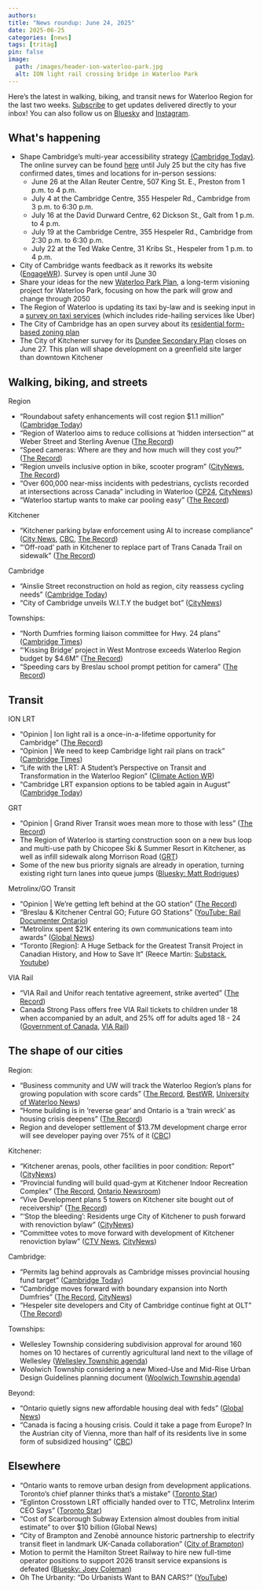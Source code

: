 ```yaml
---
authors: 
title: "News roundup: June 24, 2025"
date: 2025-06-25
categories: [news]
tags: [tritag]
pin: false
image:
  path: /images/header-ion-waterloo-park.jpg
  alt: ION light rail crossing bridge in Waterloo Park
---
```


Here’s the latest in walking, biking, and transit news for Waterloo Region for the last two weeks. [Subscribe](https://eepurl.com/4Mtkf) to get updates delivered directly to your inbox\! You can also follow us on [Bluesky](https://bsky.app/profile/tritag.ca) and [Instagram](https://www.instagram.com/tritag.ca/).

## What's happening

* Shape Cambridge’s multi-year accessibility strategy [(Cambridge Today)](https://www.cambridgetoday.ca/local-news/residents-invited-to-shape-cambridges-multi-year-accessibility-strategy-10841365). The online survey can be found [here](https://www.engagewr.ca/myap-multi-year-accessibility-plan?utm_source=cambridgetoday.ca&utm_campaign=cambridgetoday.ca%3A%20outbound&utm_medium=referral) until July 25 but the city has five confirmed dates, times and locations for in-person sessions:  
  * June 26 at the Allan Reuter Centre, 507 King St. E., Preston from 1 p.m. to 4 p.m.  
  * July 4 at the Cambridge Centre, 355 Hespeler Rd., Cambridge from 3 p.m. to 6:30 p.m.  
  * July 16 at the David Durward Centre, 62 Dickson St., Galt from 1 p.m. to 4 p.m.  
  * July 19 at the Cambridge Centre, 355 Hespeler Rd., Cambridge from 2:30 p.m. to 6:30 p.m.  
  * July 22 at the Ted Wake Centre, 31 Kribs St., Hespeler from 1 p.m. to 4 p.m.  
* City of Cambridge wants feedback as it reworks its website ([EngageWR](https://www.engagewr.ca/new-website-migration)). Survey is open until June 30  
* Share your ideas for the new [Waterloo Park Plan](https://www.engagewr.ca/waterloo-park#jl_magic_tabs_share_your_ideas_gix2), a long-term visioning project for Waterloo Park, focusing on how the park will grow and change through 2050  
* The Region of Waterloo is updating its taxi by-law and is seeking input in a [survey on taxi services](https://www.engagewr.ca/taxi-bylaw-review) (which includes ride-hailing services like Uber)  
* The City of Cambridge has an open survey about its [residential form-based zoning plan](https://www.engagewr.ca/new-comprehensive-zoning-by-law-with-form-based-residential-zoning)  
* The City of Kitchener survey for its [Dundee Secondary Plan](https://www.engagewr.ca/dundeesecondaryplan) closes on June 27\. This plan will shape development on a greenfield site larger than downtown Kitchener

## Walking, biking, and streets

Region

* “Roundabout safety enhancements will cost region $1.1 million” ([Cambridge Today](https://www.cambridgetoday.ca/local-news/roundabout-safety-enhancements-will-cost-region-11-million-10833140))  
* “Region of Waterloo aims to reduce collisions at ‘hidden intersection’” at Weber Street and Sterling Avenue ([The Record](https://www.therecord.com/news/waterloo-region/region-of-waterloo-aims-to-reduce-collisions-at-hidden-intersection-in-kitchener/article_29e11c52-5d20-5828-8d07-e7db9f7d8be8.html))  
* “Speed cameras: Where are they and how much will they cost you?” ([The Record](https://www.therecord.com/news/waterloo-region/speed-cameras-in-waterloo-region/article_16addbb4-6bb1-51d6-935b-c0e232a1a359.html))  
* “Region unveils inclusive option in bike, scooter program” ([CityNews](https://kitchener.citynews.ca/2025/06/19/region-unveils-inclusive-option-in-e-bike-program/), [The Record](https://www.therecord.com/news/waterloo-region/adaptive-bikes-and-trikes-now-part-of-waterloo-regions-e-bike-program/article_1aa16f93-6bc4-5aeb-bfbe-502104f84dba.html))  
* “Over 600,000 near-miss incidents with pedestrians, cyclists recorded at intersections across Canada” including in Waterloo ([CP24](https://www.cp24.com/local/toronto/2025/06/18/over-600000-near-miss-incidents-with-pedestrians-cyclists-recorded-at-intersections-across-canada/), [CityNews](https://kitchener.citynews.ca/2025/06/19/caa-finds-more-than-610000-near-misses-at-intersections-in-study-that-includes-waterloo-guelph/))  
* “Waterloo startup wants to make car pooling easy” ([The Record](https://www.therecord.com/business/technology/waterloo-startup-wants-to-make-car-pooling-easy/article_0e0a70d3-4117-5acb-b5e7-3e5cd96c0dbd.html))

Kitchener

* “Kitchener parking bylaw enforcement using AI to increase compliance” ([City News](https://kitchener.citynews.ca/2025/06/17/kitchener-parking-bylaw-enforcement-using-ai-to-increase-compliance/), [CBC](https://www.cbc.ca/news/canada/kitchener-waterloo/kitchener-bylaw-is-using-ai-powered-cameras-that-understand-parking-rules-1.7563758), [The Record](https://www.therecord.com/news/waterloo-region/kitchener-bylaw-uses-ai-to-crackdown-on-parking-infractions/article_a3ad43a8-f368-54fb-a8b8-cc5c04405035.html))  
* “‘Off-road’ path in Kitchener to replace part of Trans Canada Trail on sidewalk” ([The Record](https://www.therecord.com/news/waterloo-region/off-road-path-in-kitchener-to-replace-part-of-trans-canada-trail-on-sidewalk/article_eeecedda-d6d4-529c-8602-6bd78c505657.html))

Cambridge

* “Ainslie Street reconstruction on hold as region, city reassess cycling needs” ([Cambridge Today](https://www.cambridgetoday.ca/local-news/ainslie-street-reconstruction-on-hold-as-region-city-reassess-cycling-needs-10805921))  
* “City of Cambridge unveils W.I.T.Y the budget bot” ([CityNews](https://kitchener.citynews.ca/2025/06/18/city-of-cambridge-unveils-w-i-t-y-the-budget-bot/))

Townships:

* “North Dumfries forming liaison committee for Hwy. 24 plans” ([Cambridge Times](https://www.cambridgetimes.ca/news/waterloo-region/north-dumfries-forming-liaison-committee-for-hwy-24-plans/article_7fda5cd2-96db-50f3-a2a2-538ddaf526e0.html))  
* “‘Kissing Bridge’ project in West Montrose exceeds Waterloo Region budget by $4.6M” ([The Record](https://www.therecord.com/news/waterloo-region/kissing-bridge-project-in-west-montrose-getting-more-expensive/article_5e6de908-ff82-5e0e-8cd0-2c263afa6bfa.html))   
* “Speeding cars by Breslau school prompt petition for camera” ([The Record](https://www.therecord.com/news/waterloo-region/speeding-cars-by-breslau-school-prompt-petition-for-camera/article_1bd68511-1d34-5e09-a8ee-8af921191e44.html))

## Transit

ION LRT

* “Opinion | Ion light rail is a once-in-a-lifetime opportunity for Cambridge” ([The Record](https://www.therecord.com/opinion/contributors/ion-light-rail-is-a-once-in-a-lifetime-opportunity-for-cambridge/article_748b9990-8cbb-51c1-b61c-a41d615edaad.html))  
* “Opinion | We need to keep Cambridge light rail plans on track” ([Cambridge Times](https://www.cambridgetimes.ca/opinion/columnists/we-need-to-keep-cambridge-light-rail-plans-on-track/article_354eea85-46e5-5527-a8bf-5f36ae4fc5f4.html))  
* “Life with the LRT: A Student’s Perspective on Transit and Transformation in the Waterloo Region” ([Climate Action WR](https://climateactionwr.ca/2025/05/28/life-with-the-lrt-a-students-perspective-on-transit-and-transformation-in-the-waterloo-region/))  
* “Cambridge LRT expansion options to be tabled again in August” ([Cambridge Today](https://www.cambridgetoday.ca/local-news/cambridge-lrt-expansion-options-to-be-tabled-again-in-august-10792572))

GRT

* “Opinion | Grand River Transit woes mean more to those with less” ([The Record](https://www.therecord.com/opinion/columnists/grand-river-transit-woes-mean-more-to-those-with-less/article_450fc2de-6fcb-58e0-aa89-00b879ee2ebb.html))  
* The Region of Waterloo is starting construction soon on a new bus loop and multi-use path by Chicopee Ski & Summer Resort in Kitchener, as well as infill sidewalk along Morrison Road ([GRT](https://www.grt.ca/en/about-grt/chicopee-bus-loop.aspx))  
* Some of the new bus priority signals are already in operation, turning existing right turn lanes into queue jumps ([Bluesky: Matt Rodrigues](https://bsky.app/profile/mattjrodrigues.bsky.social/post/3lryghnycos23))

Metrolinx/GO Transit

* “Opinion | We’re getting left behind at the GO station” ([The Record](https://www.therecord.com/opinion/columnists/were-getting-left-behind-at-the-go-station/article_3d399ede-71aa-5ae3-b273-46457584a07d.html))  
* “Breslau & Kitchener Central GO; Future GO Stations” ([YouTube: Rail Documenter Ontario](https://www.youtube.com/watch?v=b5zE-WToKns))  
* “Metrolinx spent $21K entering its own communications team into awards” ([Global News](https://globalnews.ca/news/11236689/metrolinx-communications-team-awards-cost/amp/))  
* “Toronto \[Region\]: A Huge Setback for the Greatest Transit Project in Canadian History, and How to Save It” (Reece Martin: [Substack](https://nextmetro.substack.com/p/toronto-a-huge-setback-for-the-greatest?triedRedirect=true), [Youtube](https://www.youtube.com/watch?v=av7YPLbDnD4))

VIA Rail

* “VIA Rail and Unifor reach tentative agreement, strike averted” ([The Record](https://www.therecord.com/business/via-rail-and-unifor-reach-tentative-agreement-strike-averted/article_86f182d5-2157-54ff-bda5-a716c194a008.html))  
* Canada Strong Pass offers free VIA Rail tickets to children under 18 when accompanied by an adult, and 25% off for adults aged 18 \- 24 ([Government of Canada](https://www.canada.ca/en/canadian-heritage/campaigns/canada-pass.html), [VIA Rail](https://www.viarail.ca/en/offers/canada-strong-pass))

## The shape of our cities

Region:

* “Business community and UW will track the Waterloo Region’s plans for growing population with score cards” ([The Record](https://www.therecord.com/news/waterloo-region/business-community-and-uw-will-track-the-waterloo-regions-plans-for-growing-population-with-score/article_0bbc201f-3176-50fd-ac45-68a78f2ee5dd.html), [BestWR](https://bestwr.org/), [University of Waterloo News](https://uwaterloo.ca/news/waterloo-region-ready-million-people?fbclid=PAQ0xDSwK-7NNleHRuA2FlbQIxMQABpyqTmbY7xZhU3WnCpowLF3qaShRnqV7MHoM3FMciRk7fKl19JJse300jEyWv_aem_EwE-B9Z_O_9WYpCaoomRYw))  
* “Home building is in ‘reverse gear’ and Ontario is a ‘train wreck’ as housing crisis deepens” ([The Record](https://www.therecord.com/news/waterloo-region/home-building-is-in-reverse-gear-and-ontario-is-a-train-wreck-as-housing-crisis/article_935f5664-54cd-542f-ace6-8a8d27c5ab76.html))  
* Region and developer settlement of $13.7M development charge error will see developer paying over 75% of it ([CBC](https://www.cbc.ca/news/canada/kitchener-waterloo/region-waterloo-amazone-warehouse-cambridge-development-charges-now-being-paid-1.7569673))

Kitchener:

* “Kitchener arenas, pools, other facilities in poor condition: Report” ([CityNews](https://kitchener.citynews.ca/2025/06/20/kitchener-arenas-pools-other-facilities-in-poor-condition-report/))  
* “Provincial funding will build quad-gym at Kitchener Indoor Recreation Complex” ([The Record](https://www.therecord.com/news/waterloo-region/provincial-funding-will-build-quad-gym-at-kitchener-indoor-recreation-complex/article_780d5711-7aa8-53d4-a6c8-9b02c6248a7e.html), [Ontario Newsroom](https://news.ontario.ca/en/release/1006053/ontario-investing-118-million-to-upgrade-recreation-infrastructure-in-kitchener-and-waterloo))  
* “Vive Development plans 5 towers on Kitchener site bought out of receivership” ([The Record](https://www.therecord.com/news/waterloo-region/vive-development-plans-5-towers-on-kitchener-site-bought-out-of-receivership/article_e796267c-91a2-5912-aa30-c825fd04254f.html))  
* “‘Stop the bleeding’: Residents urge City of Kitchener to push forward with renoviction bylaw” ([CityNews](https://kitchener.citynews.ca/2025/06/17/stop-the-bleeding-residents-urge-city-of-kitchener-to-push-forward-with-renoviction-bylaw/))  
* “Committee votes to move forward with development of Kitchener renoviction bylaw” ([CTV News](https://www.ctvnews.ca/kitchener/article/kitchener-city-councillors-vote-to-move-toward-developing-renovictions-bylaw/), [CityNews](https://kitchener.citynews.ca/2025/06/24/city-of-kitchener-moves-forward-with-plans-to-create-a-renoviction-bylaw/))

Cambridge:

* “Permits lag behind approvals as Cambridge misses provincial housing fund target” ([Cambridge Today](https://www.cambridgetoday.ca/local-news/permits-lag-behind-approvals-as-cambridge-misses-provincial-housing-fund-target-10841233))  
* “Cambridge moves forward with boundary expansion into North Dumfries” ([The Record](https://www.therecord.com/news/waterloo-region/cambridge-moves-forward-with-boundary-expansion-into-north-dumfries/article_13c36cf2-b237-5d1e-88a3-d0917fabfc23.html), [CityNews](https://kitchener.citynews.ca/2025/06/19/cambridge-north-dumfries-land-transfer-deal-takes-another-step-forward/))  
* “Hespeler site developers and City of Cambridge continue fight at OLT” ([The Record](https://www.therecord.com/news/waterloo-region/hespeler-site-developers-and-city-of-cambridge-continue-fight-at-olt/article_bd57d5d5-1ba3-5f73-9a24-e69b76571e3a.html))

Townships:

* Wellesley Township considering subdivision approval for around 160 homes on 10 hectares of currently agricultural land next to the village of Wellesley ([Wellesley Township agenda](https://pub-wellesley.escribemeetings.com/Meeting.aspx?Id=f650dd19-418b-47b0-bc46-54672fc1fdf5&lang=English&Agenda=Agenda&Item=27&Tab=attachments))  
* Woolwich Township considering a new Mixed-Use and Mid-Rise Urban Design Guidelines planning document ([Woolwich Township agenda](https://pub-woolwich.escribemeetings.com/Meeting.aspx?Id=ea354505-0c26-4461-a60d-14b8589fccc9&lang=English&Agenda=Agenda&Item=41&Tab=attachments))

Beyond:

* “Ontario quietly signs new affordable housing deal with feds” ([Global News](https://globalnews.ca/news/11240713/housing-ontario-nhs-deal-ottawa/amp/))  
* “Canada is facing a housing crisis. Could it take a page from Europe? In the Austrian city of Vienna, more than half of its residents live in some form of subsidized housing” ([CBC](https://www.cbc.ca/news/world/europe-social-housing-models-1.7565611))

## Elsewhere

* “Ontario wants to remove urban design from development applications. Toronto’s chief planner thinks that’s a mistake” ([Toronto Star](https://www.thestar.com/news/gta/ontario-wants-to-remove-urban-design-from-development-applications-torontos-chief-planner-thinks-thats-a/article_c2584c2d-af30-491d-8023-b0022a7c2e50.html#:~:text=Ontario%20wants%20to%20remove%20urban,sees%20it%20as%20red%20tape))  
* “Eglinton Crosstown LRT officially handed over to TTC, Metrolinx Interim CEO Says” ([Toronto Star](https://www.thestar.com/news/gta/eglinton-crosstown-lrt-train-operations-have-been-transferred-to-ttc-metrolinx-interim-ceo-says/article_88de77ab-54a4-4ede-9467-2967c85a6ddb.html))  
* “Cost of Scarborough Subway Extension almost doubles from initial estimate” to over $10 billion (Global News)  
* “City of Brampton and Zenobē announce historic partnership to electrify transit fleet in landmark UK-Canada collaboration” ([City of Brampton](https://www.brampton.ca/EN/City-Hall/News/Pages/News-Release.aspx/1548))  
* Motion to permit the Hamilton Street Railway to hire new full-time operator positions to support 2026 transit service expansions is defeated ([Bluesky: Joey Coleman](https://bsky.app/profile/joeycoleman.ca/post/3lrvggo7rik2p))  
* Oh The Urbanity: “Do Urbanists Want to BAN CARS?” ([YouTube](https://www.youtube.com/watch?v=AoAtoaAgm0g))
